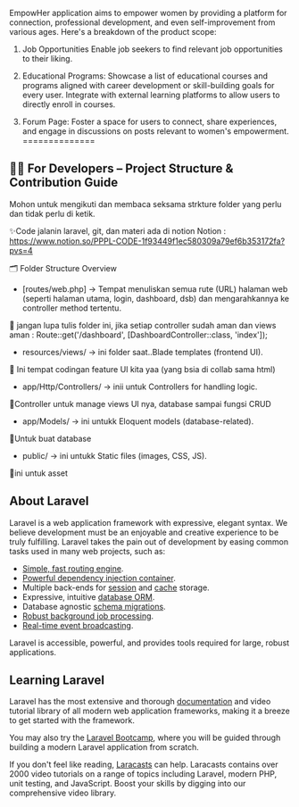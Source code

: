 EmpowHer application aims to empower women by providing a platform for connection, professional development, and even self-improvement from various ages. Here's a breakdown of the product scope:

1. Job Opportunities
Enable job seekers to find relevant job opportunities to their liking.

2. Educational Programs:
Showcase a list of educational courses and programs aligned with career development or skill-building goals for every user.
Integrate with external learning platforms to allow users to directly enroll in courses.

3. Forum Page:
Foster a space for users to connect, share experiences, and engage in discussions on posts relevant to women's empowerment.
==============
## 👩‍💻 For Developers – Project Structure & Contribution Guide
Mohon untuk mengikuti dan membaca seksama strkture folder yang perlu dan tidak perlu di ketik.

✨Code jalanin laravel, git, dan materi ada di notion Notion : 
https://www.notion.so/PPPL-CODE-1f93449f1ec580309a79ef6b353172fa?pvs=4 


🗂 Folder Structure Overview
* [routes/web.php] → Tempat menuliskan semua rute (URL) halaman web (seperti halaman utama, login, dashboard, dsb) dan mengarahkannya ke controller method tertentu.

📌 jangan lupa tulis folder ini, jika setiap controller sudah aman dan views aman :  Route::get('/dashboard', [DashboardController::class, 'index']);

* resources/views/ → ini folder saat..Blade templates (frontend UI).

📌 Ini tempat codingan feature UI kita yaa (yang bsia di collab sama html)

* app/Http/Controllers/ → inii untuk Controllers for handling logic.

📌Controller untuk manage views UI nya, database sampai fungsi CRUD

* app/Models/ → ini untukk Eloquent models (database-related).

📌Untuk buat database 

* public/ → ini untukk Static files (images, CSS, JS).

📌ini untuk asset

## About Laravel

Laravel is a web application framework with expressive, elegant syntax. We believe development must be an enjoyable and creative experience to be truly fulfilling. Laravel takes the pain out of development by easing common tasks used in many web projects, such as:

- [Simple, fast routing engine](https://laravel.com/docs/routing).
- [Powerful dependency injection container](https://laravel.com/docs/container).
- Multiple back-ends for [session](https://laravel.com/docs/session) and [cache](https://laravel.com/docs/cache) storage.
- Expressive, intuitive [database ORM](https://laravel.com/docs/eloquent).
- Database agnostic [schema migrations](https://laravel.com/docs/migrations).
- [Robust background job processing](https://laravel.com/docs/queues).
- [Real-time event broadcasting](https://laravel.com/docs/broadcasting).

Laravel is accessible, powerful, and provides tools required for large, robust applications.

## Learning Laravel

Laravel has the most extensive and thorough [documentation](https://laravel.com/docs) and video tutorial library of all modern web application frameworks, making it a breeze to get started with the framework.

You may also try the [Laravel Bootcamp](https://bootcamp.laravel.com), where you will be guided through building a modern Laravel application from scratch.

If you don't feel like reading, [Laracasts](https://laracasts.com) can help. Laracasts contains over 2000 video tutorials on a range of topics including Laravel, modern PHP, unit testing, and JavaScript. Boost your skills by digging into our comprehensive video library.

